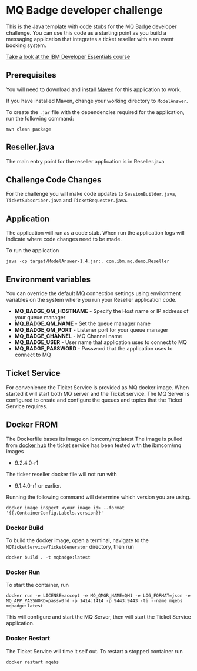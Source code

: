 # MQ Badge developer challenge
This is the Java template with code stubs for the MQ Badge developer challenge. You can use this code as a starting point as you build a messaging application that integrates a ticket reseller with a an event booking system.

[Take a look at the IBM Developer Essentials course](https://ibm.biz/mq-badge)

## Prerequisites
You will need to download and install [Maven](https://maven.apache.org/download.cgi) for this application to work.

If you have installed Maven, change your working directory to `ModelAnswer`.

To create the `.jar` file with the dependencies required for the application, run the following command:

````
mvn clean package
````

## Reseller.java
The main entry point for the reseller application is in Reseller.java

## Challenge Code Changes
For the challenge you will make code updates to `SessionBuilder.java`,
`TicketSubscriber.java` and `TicketRequester.java`.

## Application
The application will run as a code stub. When run the application logs will
indicate where code changes need to be made.

To run the application

````
java -cp target/ModelAnswer-1.4.jar:. com.ibm.mq.demo.Reseller
````

## Environment variables
You can override the default MQ connection settings using environment variables on the system where you run your Reseller application code.

* **MQ_BADGE_QM_HOSTNAME** - Specify the Host name or IP address of your queue manager
* **MQ_BADGE_QM_NAME** - Set the queue manager name
* **MQ_BADGE_QM_PORT** - Listener port for your queue manager
* **MQ_BADGE_CHANNEL** - MQ Channel name
* **MQ_BADGE_USER** - User name that application uses to connect to MQ
* **MQ_BADGE_PASSWORD** - Password that the application uses to connect to MQ


## Ticket Service
For convenience the Ticket Service is provided as MQ docker image. When started it will start
both MQ server and the Ticket service. The MQ Server is configured to create and configure the
queues and topics that the Ticket Service requires.

## Docker FROM
The Dockerfile bases its image on ibmcom/mq:latest
The image is pulled from [docker hub](https://hub.docker.com/r/ibmcom/mq/)
the ticket service has been tested with the ibmcom/mq images

* 9.2.4.0-r1

The ticker reseller docker file will not run with
* 9.1.4.0-r1
or earlier.

Running the following command will determine which version you are using.

````
docker image inspect <your image id> --format '{{.ContainerConfig.Labels.version}}'
````

### Docker Build
To build the docker image, open a terminal, navigate to the `MQTicketService/TicketGenerator`
directory, then run

````
docker build . -t mqbadge:latest
````     

### Docker Run
To start the container, run

````
docker run -e LICENSE=accept -e MQ_QMGR_NAME=QM1 -e LOG_FORMAT=json -e MQ_APP_PASSWORD=passw0rd -p 1414:1414 -p 9443:9443 -ti --name mqebs mqbadge:latest
````

This will configure and start the MQ Server, then will start the Ticket Service application.

### Docker Restart
The Ticket Service will time it self out. To restart a stopped container run

````
docker restart mqebs
````
